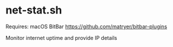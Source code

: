 # net-stat.sh

Requires:
macOS
BitBar https://github.com/matryer/bitbar-plugins

Monitor internet uptime and provide IP details

